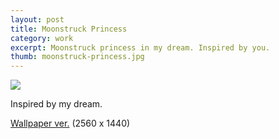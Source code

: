 ```yaml
---
layout: post
title: Moonstruck Princess
category: work
excerpt: Moonstruck princess in my dream. Inspired by you.
thumb: moonstruck-princess.jpg
---
```


<p><img src="{{ site.file }}/moonstruck-princess.jpg"></p>

<div class=txt>
<p>Inspired by my dream.</p>

<p class=download><a href="{{ site.file }}/moonstruck-princess-wallpaper.png">Wallpaper ver.</a> (2560 x 1440)</p>
</div>